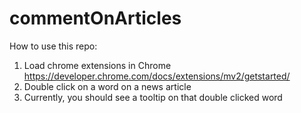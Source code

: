 # commentOnArticles

How to use this repo:
1. Load chrome extensions in Chrome https://developer.chrome.com/docs/extensions/mv2/getstarted/
2. Double click on a word on a news article
3. Currently, you should see a tooltip on that double clicked word
